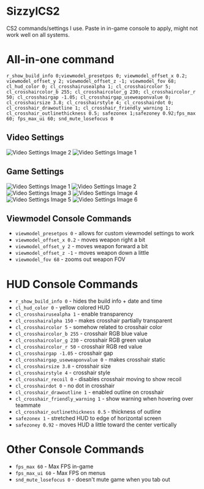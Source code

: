# SizzylCS2
CS2 commands/settings I use. Paste in in-game console to apply, might not work well on all systems.

# All-in-one command
```r_show_build_info 0;viewmodel_presetpos 0; viewmodel_offset_x 0.2; viewmodel_offset_y 2; viewmodel_offset_z -1; viewmodel_fov 68; cl_hud_color 0; cl_crosshairusealpha 1; cl_crosshaircolor 5; cl_crosshaircolor_b 255; cl_crosshaircolor_g 230; cl_crosshaircolor_r 50; cl_crosshairgap -1.05; cl_crosshairgap_useweaponvalue 0; cl_crosshairsize 3.8; cl_crosshairstyle 4; cl_crosshairdot 0; cl_crosshair_drawoutline 1; cl_crosshair_friendly_warning 1; cl_crosshair_outlinethickness 0.5; safezonex 1;safezoney 0.92;fps_max 60; fps_max_ui 60; snd_mute_losefocus 0```

## Video Settings
![Video Settings Image 2](video_settings_2.png)
![Video Settings Image 1](video_settins.png)

## Game Settings
![Video Settings Image 1](game_settings.png)
![Video Settings Image 2](game_settings_2.png)
![Video Settings Image 3](game_settings_3.png)
![Video Settings Image 4](game_settings_4.png)
![Video Settings Image 5](game_settings_5.png)
![Video Settings Image 6](game_settings_6.png)

## Viewmodel Console Commands
- ```viewmodel_presetpos 0``` - allows for custom viewmodel settings to work
- ```viewmodel_offset_x 0.2``` - moves weapon right a bit
- ```viewmodel_offset_y 2``` - moves weapon forward a bit
- ```viewmodel_offset_z -1``` - moves weapon down a little
- ```viewmodel_fov 68``` - zooms out weapon FOV

# HUD Console Commands
- ```r_show_build_info 0``` - hides the build info + date and time
- ```cl_hud_color 0``` - yellow colored HUD
- ```cl_crosshairusealpha 1``` - enable transparency
- ```cl_crosshairalpha 150``` - makes crosshair partially transparent
- ```cl_crosshaircolor 5``` - somehow related to crosshair color
- ```cl_crosshaircolor_b 255``` - crosshair RGB blue value
- ```cl_crosshaircolor_g 230``` - crosshair RGB green value
- ```cl_crosshaircolor_r 50``` - crosshair RGB red value
- ```cl_crosshairgap -1.05``` - crosshair gap
- ```cl_crosshairgap_useweaponvalue 0``` - makes crosshair static
- ```cl_crosshairsize 3.8``` - crosshair size
- ```cl_crosshairstyle 4``` - crosshair style
- ```cl_crosshair_recoil 0``` - disables crosshair moving to show recoil
- ```cl_crosshairdot 0``` - no dot in crosshair
- ```cl_crosshair_drawoutline 1``` - enabled outline on crosshair
- ```cl_crosshair_friendly_warning 1``` - show warning when hovering over teammate
- ```cl_crosshair_outlinethickness 0.5``` - thickness of outline
- ```safezonex 1``` - stretched HUD to edge of horizontal screen
- ```safezoney 0.92``` - moves HUD a little toward the center vertically

# Other Console Commands
- ```fps_max 60``` - Max FPS in-game
- ```fps_max_ui 60``` - Max FPS on menus
- ```snd_mute_losefocus 0``` - doesn't mute game when you tab out

